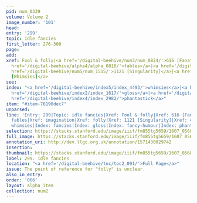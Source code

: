 ```yaml
---
pid: num_0339
volume: Volume 2
image_number: '101'
head:
entry: '299'
topic: idle fancies
first_letter: 276-300
page:
add:
xref: Fool & folly|<a href='/digital-beehive/num3/num_0824/'>616 [Fanatick]</a>|<a
  href='/digital-beehive/alpha4/alpha_0818/'>fables</a>|<a href='/digital-beehive/alpha3/alpha_0460/'>imagination</a>|folly|<a
  href='/digital-beehive/num5/num_1515/'>1121 [Singularity]</a>|<a href='/digital-beehive/num10/num_3468/'>4481
  [Whimsies]</a>
see:
index: "<a href='/digital-beehive/index5/index_4493/'>whimsies</a>|<a href='/digital-beehive/index2/index_1457/'>fancies</a>|<a
  href='/digital-beehive/index2/index_1617/'>gloss</a>|<a href='/digital-beehive/index2/index_1875/'>fancy-humour</a>|<a
  href='/digital-beehive/index4/index_2982/'>phantastick</a>"
item: "#item-76190dec7"
unparsed:
line: 'Entry: 299|Topic: idle fancies|Xref: Fool & folly|Xref: 616 [Fanatick]|Xref:
  fables|Xref: imagination|Xref: folly|Xref: 1121 [Singularity]|Xref: 4481 [Whimsies]|Index:
  whimsies|Index: fancies|Index: gloss|Index: fancy-humour|Index: phantastick|#item-76190dec7'
selection: https://stacks.stanford.edu/image/iiif/fm855tg5659/1607_0568/330,2978,3053,727/full/0/default.jpg
full_image: https://stacks.stanford.edu/image/iiif/fm855tg5659/1607_0568/full/full/0/default.jpg
annotation_uri: http://dev.llgc.org.uk/annotation/1571430029742
insertion:
thumbnail: https://stacks.stanford.edu/image/iiif/fm855tg5659/1607_0568/330,2978,600,180/250,/0/default.jpg
label: 299. idle fancies
location: "<a href='/digital-beehive/toc/toc2_091/'>Full Page</a>"
issue: The point of reference for "folly" is unclear.
also_in_entry:
order: '066'
layout: alpha_item
collection: num2
---
```

